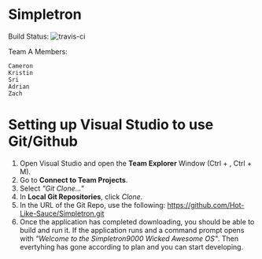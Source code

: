 # Simpletron

Build Status: ![travis-ci](https://travis-ci.org/Hot-Like-Sauce/Simpletron.svg?branch=master)

Team A Members:

    Cameron
    Kristin
    Sri
    Adrian
    Zach

# Setting up Visual Studio to use Git/Github

1. Open Visual Studio and open the **Team Explorer** Window (Ctrl + \, Ctrl + M).
2. Go to **Connect to Team Projects**.
3. Select _"Git Clone..."_
4. In **Local Git Repositories**, click _Clone_.
5. In the URL of the Git Repo, use the following: https://github.com/Hot-Like-Sauce/Simpletron.git
6. Once the application has completed downloading, you should be able to build and run it. If the application runs and a command prompt opens with _"Welcome to the Simpletron9000 Wicked Awesome OS"_. Then evertyhing has gone according to plan and you can start developing.
